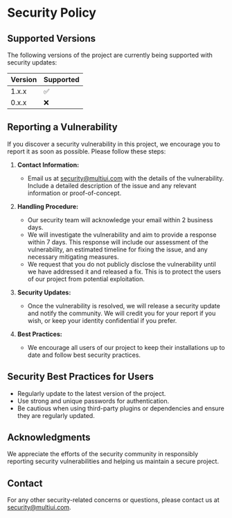 # Security Policy

## Supported Versions

The following versions of the project are currently being supported with security updates:

| Version | Supported |
| ------- | --------- |
| 1.x.x   | ✅        |
| 0.x.x   | ❌        |

## Reporting a Vulnerability

If you discover a security vulnerability in this project, we encourage you to report it as soon as possible. Please follow these steps:

1. **Contact Information:**

   - Email us at [security@multiui.com](mailto:security@multiui.com) with the details of the vulnerability. Include a detailed description of the issue and any relevant information or proof-of-concept.

2. **Handling Procedure:**

   - Our security team will acknowledge your email within 2 business days.
   - We will investigate the vulnerability and aim to provide a response within 7 days. This response will include our assessment of the vulnerability, an estimated timeline for fixing the issue, and any necessary mitigating measures.
   - We request that you do not publicly disclose the vulnerability until we have addressed it and released a fix. This is to protect the users of our project from potential exploitation.

3. **Security Updates:**

   - Once the vulnerability is resolved, we will release a security update and notify the community. We will credit you for your report if you wish, or keep your identity confidential if you prefer.

4. **Best Practices:**
   - We encourage all users of our project to keep their installations up to date and follow best security practices.

## Security Best Practices for Users

- Regularly update to the latest version of the project.
- Use strong and unique passwords for authentication.
- Be cautious when using third-party plugins or dependencies and ensure they are regularly updated.

## Acknowledgments

We appreciate the efforts of the security community in responsibly reporting security vulnerabilities and helping us maintain a secure project.

## Contact

For any other security-related concerns or questions, please contact us at [security@multiui.com](mailto:security@multiui.com).

